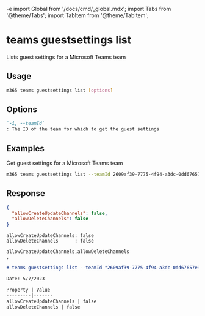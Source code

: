-e <!-- DISCLAIMER: All secrets, passwords, and sensitive values in this document are examples only and not real credentials. -->
import Global from '/docs/cmd/_global.mdx';
import Tabs from '@theme/Tabs';
import TabItem from '@theme/TabItem';

# teams guestsettings list

Lists guest settings for a Microsoft Teams team

## Usage

```sh
m365 teams guestsettings list [options]
```

## Options

```md definition-list
`-i, --teamId`
: The ID of the team for which to get the guest settings
```

<Global />

## Examples

Get guest settings for a Microsoft Teams team

```sh
m365 teams guestsettings list --teamId 2609af39-7775-4f94-a3dc-0dd67657e900
```

## Response

<Tabs>
  <TabItem value="JSON">

  ```json
  {
    "allowCreateUpdateChannels": false,
    "allowDeleteChannels": false
  }
  ```

  </TabItem>
  <TabItem value="Text">

  ```text
  allowCreateUpdateChannels: false
  allowDeleteChannels      : false
  ```

  </TabItem>
  <TabItem value="CSV">

  ```csv
  allowCreateUpdateChannels,allowDeleteChannels
  ,
  ```

  </TabItem>
  <TabItem value="Markdown">

  ```md
  # teams guestsettings list --teamId "2609af39-7775-4f94-a3dc-0dd67657e900"

  Date: 5/7/2023

  Property | Value
  ---------|-------
  allowCreateUpdateChannels | false
  allowDeleteChannels | false
  ```

  </TabItem>
</Tabs>
